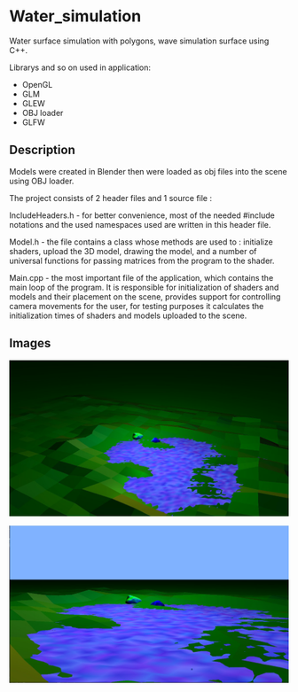 # Water_simulation
Water surface simulation with polygons, wave simulation surface using C++.

Librarys and so on used in application:
- OpenGL
- GLM
- GLEW
- OBJ loader
- GLFW

## Description

Models were created in Blender then were loaded as obj files into the scene using OBJ loader. 

The project consists of 2 header files and 1 source file :

IncludeHeaders.h - for better convenience, most of the needed #include notations and the used
namespaces used are written in this header file.

Model.h - the file contains a class whose methods are used to : initialize shaders, upload the
3D model, drawing the model, and a number of universal functions for passing matrices from the
program to the shader.

Main.cpp - the most important file of the application, which contains the main loop of the program. It is responsible for
initialization of shaders and models and their placement on the scene, provides support for controlling
camera movements for the user, for testing purposes it calculates the initialization times of shaders and
models uploaded to the scene.

## Images
![](GitHub_images/01_WaterSimulation.png)

![](GitHub_images/02_WaterSimulation2.png)
